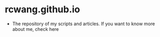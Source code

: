 # rcwang.github.io
- The repository of my scripts and articles. If you want to know more about me, check here
